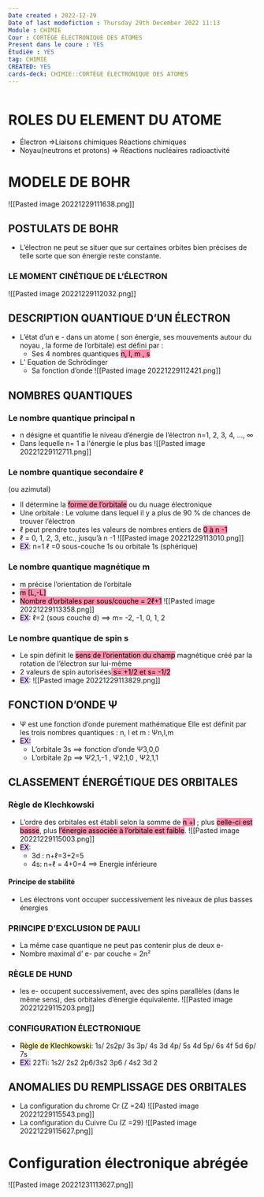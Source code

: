 ```yaml
---
Date created : 2022-12-29
Date of last modefiction : Thursday 29th December 2022 11:13
Module : CHIMIE
Cour : CORTÈGE ÉLECTRONIQUE DES ATOMES
Present dans le coure : YES
Étudiée : YES
tag: CHIMIE
CREATED: YES
cards-deck: CHIMIE::CORTÈGE ÉLECTRONIQUE DES ATOMES
---
```

```toc
```

# ROLES DU ELEMENT DU ATOME 
- Électron =>Liaisons chimiques Réactions chimiques
- Noyau(neutrons et protons) => Réactions nucléaires radioactivité
# MODELE DE BOHR
![[Pasted image 20221229111638.png]]
## POSTULATS DE BOHR
- L’électron ne peut se situer que sur certaines orbites bien précises de telle sorte que son énergie reste constante.
### LE MOMENT CINÉTIQUE DE L’ÉLECTRON
![[Pasted image 20221229112032.png]]
## DESCRIPTION QUANTIQUE D’UN ÉLECTRON
- L’état d’un e - dans un atome ( son énergie, ses mouvements autour du noyau , la forme de l’orbitale) est défini par :
	- Ses 4 nombres quantiques <mark style="background: #FF5582A6;">n, l, m , s</mark>
- L’ Equation de Schrödinger
	- Sa fonction d’onde ![[Pasted image 20221229112421.png]]
## NOMBRES QUANTIQUES
### Le nombre quantique principal n
- n désigne et quantifie le niveau d’énergie de l’électron n=1, 2, 3, 4, ..., ∞
- Dans lequelle n= 1 a l'énergie le plus bas
![[Pasted image 20221229112711.png]]
### Le nombre quantique secondaire ℓ 
(ou azimutal)
- Il détermine la <mark style="background: #FF5582A6;">forme de l’orbitale</mark> ou du nuage électronique
- Une orbitale : Le volume dans lequel il y a plus de 90 % de chances de trouver l’électron
- ℓ peut prendre toutes les valeurs de nombres entiers de <mark style="background: #FF5582A6;">0 à n -1</mark>
- ℓ = 0, 1, 2, 3, etc., jusqu’à n -1
![[Pasted image 20221229113010.png]]
- <mark style="background: #D2B3FFA6;">EX</mark>: n=1 ℓ =0 sous-couche 1s ou orbitale 1s (sphérique)
### Le nombre quantique magnétique m
- m précise l’orientation de l’orbitale
- <mark style="background: #FF5582A6;">m [L,-L]</mark>
- <mark style="background: #FF5582A6;">Nombre d’orbitales par sous/couche = 2ℓ+1</mark>
![[Pasted image 20221229113358.png]]
- <mark style="background: #D2B3FFA6;">EX</mark>: ℓ=2 (sous couche d) ==> m= -2, -1, 0, 1, 2
### Le nombre quantique de spin s
- Le spin définit le <mark style="background: #FF5582A6;">sens de l’orientation du champ</mark> magnétique créé par la rotation de l’électron sur lui-même
- 2 valeurs de spin autorisées<mark style="background: #FF5582A6;"> s= +1/2 et s= -1/2</mark>
- <mark style="background: #D2B3FFA6;">EX</mark>:
![[Pasted image 20221229113829.png]]
## FONCTION D’ONDE Ψ
- Ψ est une fonction d’onde purement mathématique Elle est définit par les trois nombres quantiques : n, l et m : Ψn,l,m
- <mark style="background: #D2B3FFA6;">EX:</mark>
	- L’orbitale 3s ==> fonction d’onde Ψ3,0,0
	- L’orbitale 2p ==> Ψ2,1,-1 , Ψ2,1,0 , Ψ2,1,1
## CLASSEMENT ÉNERGÉTIQUE DES ORBITALES
### Règle de Klechkowski
- L’ordre des orbitales est établi selon la somme de <mark style="background: #FF5582A6;">n +l</mark> ; plus <mark style="background: #FF5582A6;">celle-ci est basse</mark>, plus <mark style="background: #FF5582A6;">l’énergie associée à l’orbitale est faible</mark>.
![[Pasted image 20221229115003.png]]
- <mark style="background: #D2B3FFA6;">EX</mark>: 
	- 3d : n+ℓ=3+2=5 
	- 4s: n+ℓ = 4+0=4 ==> Energie inférieure
#### Principe de stabilité
- Les électrons vont occuper successivement les niveaux de plus basses énergies
### PRINCIPE D’EXCLUSION DE PAULI
- La même case quantique ne peut pas contenir plus de deux e-
- Nombre maximal d’ e- par couche = 2n²
### RÈGLE DE HUND
- les e- occupent successivement, avec des spins parallèles (dans le même sens), des orbitales d’énergie équivalente.
![[Pasted image 20221229115203.png]]
### CONFIGURATION ÉLECTRONIQUE
- <mark style="background: #FFF3A3A6;">Règle de Klechkowski</mark>: 1s/ 2s2p/ 3s 3p/ 4s 3d 4p/ 5s 4d 5p/ 6s 4f 5d 6p/ 7s
- <mark style="background: #D2B3FFA6;">EX:</mark> 22Ti: 1s2/ 2s2 2p6/3s2 3p6 / 4s2 3d 2
## ANOMALIES DU REMPLISSAGE DES ORBITALES
- La configuration du chrome Cr (Z =24)
![[Pasted image 20221229115543.png]]
- La configuration du Cuivre Cu (Z =29)
![[Pasted image 20221229115627.png]]
# Configuration électronique abrégée
![[Pasted image 20221231113627.png]]